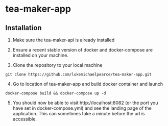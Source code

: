 # tea-maker-app

## Installation

1. Make sure the tea-maker-api is already installed

2. Ensure a recent stable version of docker and docker-compose are installed on your machine.

3. Clone the repository to your local machine
```
git clone https://github.com/lukemichaelpearce/tea-maker-app.git
```

4. Go to location of tea-maker-app and build docker container and launch
```
docker-compose build && docker-compose up -d
```

5. You should now be able to visit http://localhost:8082 (or the port you have set in docker-compose.yml) and see the landing page of the application. This can sometimes take a minute before the url is accessible.
